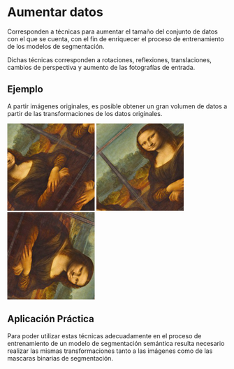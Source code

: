 # Aumentar datos

Corresponden a técnicas para aumentar el tamaño del conjunto de datos con el que se cuenta, con el fin de enriquecer el proceso de entrenamiento de los modelos de segmentación.

Dichas técnicas corresponden a rotaciones, reflexiones, translaciones, cambios de perspectiva y aumento de las fotografías de entrada.
## Ejemplo

A partir imágenes originales, es posible obtener un gran volumen de datos a partir de las transformaciones de los datos originales.


![Monalisa2](https://github.com/AndresFlorez-Git/Proyecto_Electronica/blob/master/Segmentacion%20Semantica%20Git/Augmented%20Train%20Data/Examples/aug_0_3324.png)
![Monalisa3](https://github.com/AndresFlorez-Git/Proyecto_Electronica/blob/master/Segmentacion%20Semantica%20Git/Augmented%20Train%20Data/Examples/aug_0_5133.png)
![Monalisa4](https://github.com/AndresFlorez-Git/Proyecto_Electronica/blob/master/Segmentacion%20Semantica%20Git/Augmented%20Train%20Data/Examples/aug_0_7308.png)
## Aplicación Práctica

Para poder utilizar estas técnicas adecuadamente en el proceso de entrenamiento de un modelo de segmentación semántica resulta necesario realizar las mismas transformaciones tanto a las imágenes como de las mascaras binarias de segmentación.
